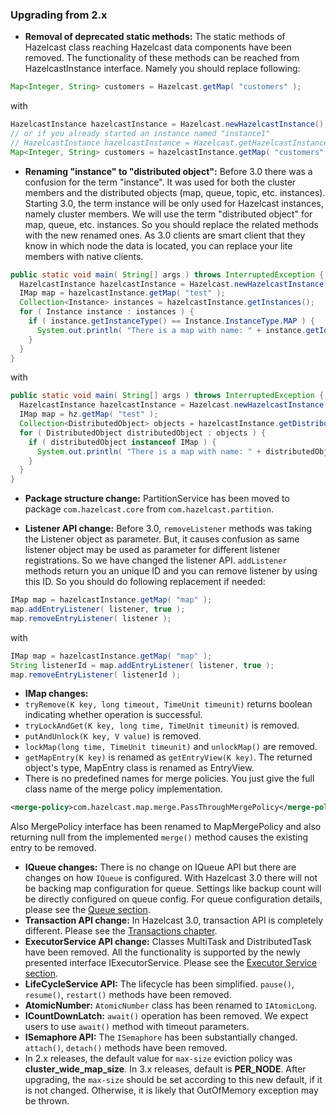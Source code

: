 
### Upgrading from 2.x


- **Removal of deprecated static methods:**
The static methods of Hazelcast class reaching Hazelcast data components have been removed. The functionality of these methods can be reached from HazelcastInstance interface. Namely you should replace following:

```java
Map<Integer, String> customers = Hazelcast.getMap( "customers" );
```

with

```java
HazelcastInstance hazelcastInstance = Hazelcast.newHazelcastInstance();
// or if you already started an instance named "instance1"
// HazelcastInstance hazelcastInstance = Hazelcast.getHazelcastInstanceByName( "instance1" );
Map<Integer, String> customers = hazelcastInstance.getMap( "customers" );
```

- **Renaming "instance" to "distributed object":**
Before 3.0 there was a confusion for the term "instance". It was used for both the cluster members and the distributed objects (map, queue, topic, etc. instances). Starting 3.0, the term instance will be only used for Hazelcast instances, namely cluster members. We will use the term "distributed object" for map, queue, etc. instances. So you should replace the related methods with the new renamed ones. As 3.0 clients are smart client that they know in which node the data is located, you can replace your lite members with native clients.

```java
public static void main( String[] args ) throws InterruptedException {
  HazelcastInstance hazelcastInstance = Hazelcast.newHazelcastInstance();
  IMap map = hazelcastInstance.getMap( "test" );
  Collection<Instance> instances = hazelcastInstance.getInstances();
  for ( Instance instance : instances ) {
    if ( instance.getInstanceType() == Instance.InstanceType.MAP ) {
      System.out.println( "There is a map with name: " + instance.getId() );
    }
  }
}
```

with

```java
public static void main( String[] args ) throws InterruptedException {
  HazelcastInstance hazelcastInstance = Hazelcast.newHazelcastInstance();
  IMap map = hz.getMap( "test" );
  Collection<DistributedObject> objects = hazelcastInstance.getDistributedObjects();
  for ( DistributedObject distributedObject : objects ) {
    if ( distributedObject instanceof IMap ) {
      System.out.println( "There is a map with name: " + distributedObject.getName() );
    }
  }
}
```

- **Package structure change:**
PartitionService has been moved to package `com.hazelcast.core` from `com.hazelcast.partition`.


- **Listener API change:**
Before 3.0, `removeListener` methods was taking the Listener object as parameter. But, it causes confusion as same listener object may be used as parameter for different listener registrations. So we have changed the listener API. `addListener` methods return you an unique ID and you can remove listener by using this ID. So you should do following replacement if needed:

```java
IMap map = hazelcastInstance.getMap( "map" );
map.addEntryListener( listener, true );
map.removeEntryListener( listener );
``` 
   
with
	
```java
IMap map = hazelcastInstance.getMap( "map" );
String listenerId = map.addEntryListener( listener, true );
map.removeEntryListener( listenerId );
```

- **IMap changes:**
- `tryRemove(K key, long timeout, TimeUnit timeunit)` returns boolean indicating whether operation is successful.
- `tryLockAndGet(K key, long time, TimeUnit timeunit)` is removed.
- `putAndUnlock(K key, V value)` is removed.
- `lockMap(long time, TimeUnit timeunit)` and `unlockMap()` are removed.
- `getMapEntry(K key)` is renamed as `getEntryView(K key)`. The returned object's type, MapEntry class is renamed as EntryView.
- There is no predefined names for merge policies. You just give the full class name of the merge policy implementation.

```xml
<merge-policy>com.hazelcast.map.merge.PassThroughMergePolicy</merge-policy>
```

Also MergePolicy interface has been renamed to MapMergePolicy and also returning null from the implemented `merge()` method causes the existing entry to be removed.

- **IQueue changes:**
There is no change on IQueue API but there are changes on how `IQueue` is configured. With Hazelcast 3.0 there will not be backing map configuration for queue. Settings like backup count will be directly configured on queue config. For queue configuration details, please see the [Queue section](#queue).
- **Transaction API change:**
In Hazelcast 3.0, transaction API is completely different. Please see the [Transactions chapter](#transactions).
- **ExecutorService API change:**
Classes MultiTask and DistributedTask have been removed. All the functionality is supported by the newly presented interface IExecutorService. Please see the [Executor Service section](#executor-service).
- **LifeCycleService API:**
The lifecycle has been simplified. `pause()`, `resume()`, `restart()` methods have been removed.
- **AtomicNumber:**
`AtomicNumber` class has been renamed to `IAtomicLong`.
- **ICountDownLatch:**
`await()` operation has been removed. We expect users to use `await()` method with timeout parameters.
- **ISemaphore API:**
The `ISemaphore` has been substantially changed. `attach()`, `detach()` methods have been removed.
- In 2.x releases, the default value for `max-size` eviction policy was **cluster_wide_map_size**. In 3.x releases, default is **PER_NODE**. After upgrading, the `max-size` should be set according to this new default, if it is not changed. Otherwise, it is likely that OutOfMemory exception may be thrown.




